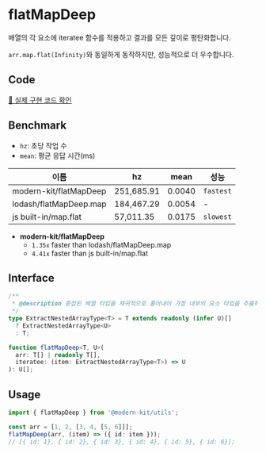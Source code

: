 # flatMapDeep

배열의 각 요소에 iteratee 함수를 적용하고 결과를 모든 깊이로 평탄화합니다.

`arr.map.flat(Infinity)`와 동일하게 동작하지만, 성능적으로 더 우수합니다.

## Code
[🔗 실제 구현 코드 확인](https://github.com/modern-agile-team/modern-kit/blob/main/packages/utils/src/array/flatMapDeep/index.ts)

## Benchmark
- `hz`: 초당 작업 수
- `mean`: 평균 응답 시간(ms)

|이름|hz|mean|성능|
|------|---|---|---|
|modern-kit/flatMapDeep|251,685.91|0.0040|`fastest`|
|lodash/flatMapDeep.map|184,467.29|0.0054|-|
|js built-in/map.flat|57,011.35|0.0175|`slowest`|

- **modern-kit/flatMapDeep**
  - `1.35x` faster than lodash/flatMapDeep.map
  - `4.41x` faster than js built-in/map.flat

## Interface
```ts title="typescript"
/**
 * @description 중첩된 배열 타입을 재귀적으로 풀어내어 가장 내부의 요소 타입을 추출하는 유틸리티 타입
 */
type ExtractNestedArrayType<T> = T extends readonly (infer U)[]
  ? ExtractNestedArrayType<U>
  : T;
```
```ts title="typescript"
function flatMapDeep<T, U>(
  arr: T[] | readonly T[],
  iteratee: (item: ExtractNestedArrayType<T>) => U
): U[];
```

## Usage

```ts title="typescript"
import { flatMapDeep } from '@modern-kit/utils';

const arr = [1, 2, [3, 4, [5, 6]]];
flatMapDeep(arr, (item) => ({ id: item }));
// [{ id: 1}, { id: 2}, { id: 3}, { id: 4}, { id: 5}, { id: 6}];
```
